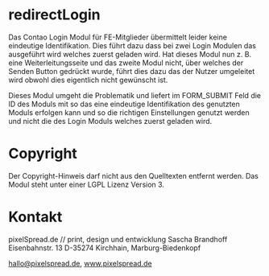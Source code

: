 # redirectLogin

Das Contao Login Modul für FE-Mitglieder übermittelt leider keine eindeutige Identifikation. Dies führt dazu dass bei zwei Login Modulen das ausgeführt wird welches zuerst geladen wird. Hat dieses Modul nun z. B. eine Weiterleitungsseite und das zweite Modul nicht, über welches der Senden Button gedrückt wurde, führt dies dazu das der Nutzer umgeleitet wird obwohl dies eigentlich nicht gewünscht ist. 

Dieses Modul umgeht die Problematik und liefert im FORM_SUBMIT Feld die ID des Moduls mit so das eine eindeutige Identifikation des genutzten Moduls erfolgen kann und so die richtigen Einstellungen genutzt werden und nicht die des Login Moduls welches zuerst geladen wird.

# Copyright
Der Copyright-Hinweis darf nicht aus den Quelltexten entfernt werden. Das Modul steht unter einer LGPL Lizenz Version 3.

# Kontakt
pixelSpread.de // print, design und entwicklung
Sascha Brandhoff
Eisenbahnstr. 13 
D-35274 Kirchhain, Marburg-Biedenkopf

hallo@pixelspread.de, www.pixelspread.de
